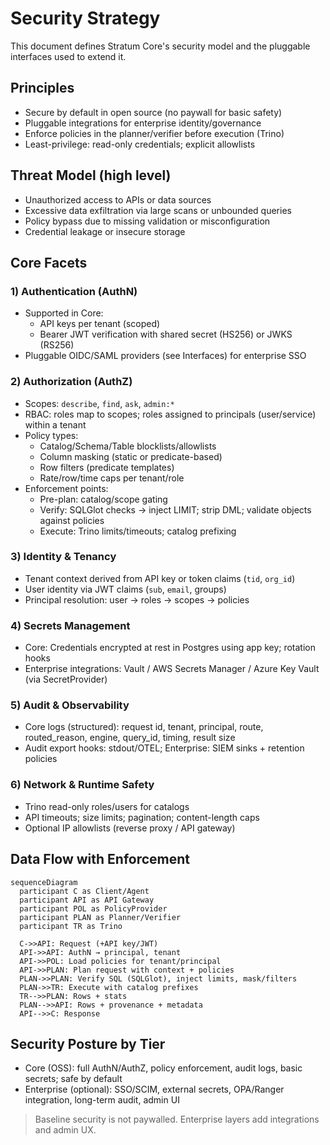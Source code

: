 # Security Strategy

This document defines Stratum Core's security model and the pluggable interfaces used to extend it.

## Principles
- Secure by default in open source (no paywall for basic safety)
- Pluggable integrations for enterprise identity/governance
- Enforce policies in the planner/verifier before execution (Trino)
- Least-privilege: read-only credentials; explicit allowlists

## Threat Model (high level)
- Unauthorized access to APIs or data sources
- Excessive data exfiltration via large scans or unbounded queries
- Policy bypass due to missing validation or misconfiguration
- Credential leakage or insecure storage

## Core Facets

### 1) Authentication (AuthN)
- Supported in Core:
  - API keys per tenant (scoped)
  - Bearer JWT verification with shared secret (HS256) or JWKS (RS256)
- Pluggable OIDC/SAML providers (see Interfaces) for enterprise SSO

### 2) Authorization (AuthZ)
- Scopes: `describe`, `find`, `ask`, `admin:*`
- RBAC: roles map to scopes; roles assigned to principals (user/service) within a tenant
- Policy types:
  - Catalog/Schema/Table blocklists/allowlists
  - Column masking (static or predicate-based)
  - Row filters (predicate templates)
  - Rate/row/time caps per tenant/role
- Enforcement points:
  - Pre-plan: catalog/scope gating
  - Verify: SQLGlot checks → inject LIMIT; strip DML; validate objects against policies
  - Execute: Trino limits/timeouts; catalog prefixing

### 3) Identity & Tenancy
- Tenant context derived from API key or token claims (`tid`, `org_id`)
- User identity via JWT claims (`sub`, `email`, groups)
- Principal resolution: user → roles → scopes → policies

### 4) Secrets Management
- Core: Credentials encrypted at rest in Postgres using app key; rotation hooks
- Enterprise integrations: Vault / AWS Secrets Manager / Azure Key Vault (via SecretProvider)

### 5) Audit & Observability
- Core logs (structured): request id, tenant, principal, route, routed_reason, engine, query_id, timing, result size
- Audit export hooks: stdout/OTEL; Enterprise: SIEM sinks + retention policies

### 6) Network & Runtime Safety
- Trino read-only roles/users for catalogs
- API timeouts; size limits; pagination; content-length caps
- Optional IP allowlists (reverse proxy / API gateway)

## Data Flow with Enforcement
```mermaid
sequenceDiagram
  participant C as Client/Agent
  participant API as API Gateway
  participant POL as PolicyProvider
  participant PLAN as Planner/Verifier
  participant TR as Trino

  C->>API: Request (+API key/JWT)
  API->>API: AuthN → principal, tenant
  API->>POL: Load policies for tenant/principal
  API->>PLAN: Plan request with context + policies
  PLAN->>PLAN: Verify SQL (SQLGlot), inject limits, mask/filters
  PLAN->>TR: Execute with catalog prefixes
  TR-->>PLAN: Rows + stats
  PLAN-->>API: Rows + provenance + metadata
  API-->>C: Response
```

## Security Posture by Tier
- Core (OSS): full AuthN/AuthZ, policy enforcement, audit logs, basic secrets; safe by default
- Enterprise (optional): SSO/SCIM, external secrets, OPA/Ranger integration, long-term audit, admin UI

> Baseline security is not paywalled. Enterprise layers add integrations and admin UX.
